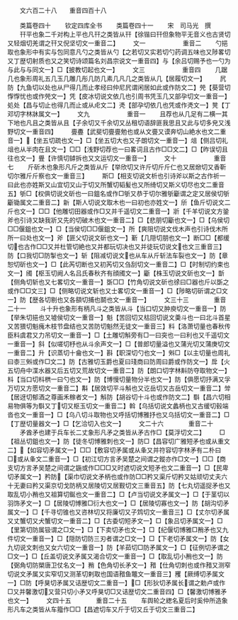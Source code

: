 <!-- { "loadSidebar": true } -->
　　文六百二十八　　重音四百十八










　　类篇卷四十
　　钦定四库全书
　　类篇卷四十一
　　宋　司马光　撰
　　幵平也象二千对构上平也凡幵之类皆从幵【徐锴曰幵但象物平无音义也古贤切又轻烟切羌谓之幵又倪坚切文一重音二】
　　文一　　　　　　重音二
　　勺挹取也象形中有实与包同意凡勺之类皆从勺【之若切又实若切勺药调五味也又陟畧切又丁歴切射质也又之笑切诗颂篇名刘昌宗说文一重音四】与【余吕切赐予也一勺为与此与与同文一】□【披教切起也文一】
　　文三　　　　　　重音四
　　几踞几也象形周礼五几玉几雕几彤几防几素几凡几之类皆从几【居履切文一】
　　凥防【九鱼切以处也从尸得几而止孝经曰仲尼凥谓闲居如此或作防文二】焭【葵营切惸惸忧也或作焭文一】凭【皮冰切说文依几也引周书凭玉几又部孕切文一重音一】処处【昌与切止也得几而止或从虍文二】凴【部孕切依几也凭或作凴文一】凳【丁邓切字林牀属文一】
　　文九　　　　　　重音一
　　且荐也从几足有二横一其下地也凡且之类皆从且【子余切又千余切又丛租切语辞匪我思且又此与切多皃又浅野切文一重音四】
　　亹斖【武斐切亹亹勉也或从文亹又谟奔切山絶水也文二重音一】【坐五切疏也文一】□【坐五切大也又子朗切文一重音一】俎【侧吕切礼俎也从半肉在且文一】□□【浅野切荐也一曰畧词且古作□□文二】□【昨误切且往也文一】舋【许慎切鏬拆也又文运切文一重音一】
　　文十　　　　　　重音七
　　斤斫木也象形凡斤之类皆从斤【举欣切又许斤切斤斤仁也又居焮切又香靳切尔雅斤斤察也文一重音三】
　　斯□【相支切说文析也引诗斧以斯之古作祈一曰此也亦姓斯又山宜切又山于切又所蟹切韬髪也又所绮切又斯义切尽也文二重音五】斪□【权俱切说文斫也一曰鉏名或作□斪又恭于切尔雅斪斸谓之定又居侯切斪斸锄属文二重音二】新【斯人切说文取木也一曰初也亦姓文一】斦【鱼斤切说文二斤也文一】□□【他雕切田器或作□又并千遥切文二重音一】斨【千羊切说文方銎斧也引诗又缺我斨又先的切破木也文一重音二】□【悲朋切斸也文一】□【乌侯切□□偃鉏也文一】□【当侯切□□偃鉏文一】所【爽阻切说文伐木声也引诗伐木所所一曰处也文一】斧【匪父切说文斫也文一】斳【几隠切朋也文一】断□□【都缓切也古作□□又并杜管切絶也又并都玩切决也又并徒玩切说文也文三重音三】防【口我切□防掣也文一】斩【阻减切说文也从车从斤斩法车裂也文一】防【章恕切斫也文一】□【此芮切断也又初芮切又刍刮切文一重音二】□【时制切约束也文一】斶【枢玉切阙人名吕氏春秋齐有顔斶文一】斸【株玉切说文斫也文一】斮【侧角切斩也又七畧切文一重音一】斲□□【竹角切说文斫也徐曰□器也斤以斲之或作□□文三】□【侧略切说文斩也又士畧切文一重音一】□【陟略切斫谓之□文一】防【歴各切剔也又各頟切捕也鬬也文一重音一】
　　文三十三　　　　重音二十一
　　斗十升也象形有柄凡斗之类皆从斗【当口切又肿庾切文一重音一】防【举朱切挹也又墟侯切文一重音一】魁【苦回切又枯回切说文羮斗也一曰北斗首星又苦猥切魁瘣木枝节盘结也又苦防切魁然无徒文一重音三】料【洛萧切量也春秋传臣料虞君又力吊切文一重音一】□【土雕切斛旁有□一曰突也一曰利也又千遥切文一重音一】斜【似嗟切杼也从斗余声文一】□【普郎切量溢也又蒲光切又蒲庚切文一重音二】升【识蒸切十龠也文一】斟【职深切勺也文一】斞□【以主切量也周礼曰桼三斞或作□文二】防【古雅切玉爵也夏曰琖商曰防周曰爵或作防文一】戽【火五切舟中渫水器又后五切又荒故切文一重音二】防【朗口切字林斢防夺取物文一】枓【当口切枓栱一曰勺也文一】防【博慢切量物分半也文一】防【俱愿切抒满又孚万切又方愿切文一重音二】斠【居效切平斗斛也又讫岳切又古岳切文一重音二】斚【居迓切郁酒之尊画禾稼者文一】斛防【胡谷切十斗也或作防文二】斣【昌六切相易物俱等为斣又丁切又枢玉切文一重音二】斡【乌括切说文蠡柄也又古缓切毂端沓也文一重音一】□【乌八切斗取物也又呼括切博雅抒也又乌括切文一重音二】□【丁歴切量器文一】□【乞洽切入也文一】
　　文二十六　　　　重音二十
　　矛酋矛也建于兵车长二丈象形凡矛之类皆从矛古作□【莫浮切文二】
　　□【祖丛切鉏也文一】防【徒冬切博雅刺也文一】防□【昌容切广雅短矛也或从重文二】【如容切矛属文一】□□【敷容切矛属或从夆又并符容切字林矛有二朴曰□或从夆文二重音一】□【初江切方言矛吴楚之间谓之鏦亦作□文一】□□【商支切方言矛吴楚之间谓之鍦或作□□□又时遮切说文短矛也文二重音一】□【民卑切矛属文一】矜防【渠巾切说文矛柄也或作防□□矜又渠斤切矜又姑顽切丈夫六十无妻曰矜又渠京切戈防柄又居陵切又居觐切文三重音五】防【七丸切遥捉矛也又取乱切小矟也又祖算切鋋也文一重音二】□【卢当切说文矛属文一】□【于茎切以羽饰矛文一】□【居陵切博雅□衍大也文一】□【居陵切寡也文一】防【胡沟切矛属文一】□【千寻切锥也又咨林切又将廉切又子鸩切文一重音三】□【丈尔切矛属又丈蟹切又犬蟹切文一重音二】□【古委切短矛文一】□【象吕切矛属文一】□【里第切防属钑谓之□文一】□【下卖切矛也文一】□【纪偃切博雅□矟矛也又九件切文一重音一】□【隠防切防三刃者谓之□文一】□【下老切矛属文一】防【女九切说文刺也又女六切文一重音一】防【羊茹切□防矛属文一】□【征例切矛谓之□文一】□【丘盖切说文矛属又渴合切文一重音一】□【取乱切小矟也文一】防【弼角切防槊唐卫仗名文一】矟【色角切长矛文一】矠【仕角切刺也或作矠又测窄切说文矛属又实窄切又测革切剌取也国语矠鱼鼈文一重音三】矡【厥缚切矛属文一】□防【呼狊切矛属又诘歴切文二重音一】□【形狄切矛属长谓之勅卢或作□又并馨激切又营只切小矛又呼狊切□又诘歴切文二重音四】□【馨激切博雅矛也文一】
　　文四十五　　　　重音二十五
　　车舆轮之緫名夏后时奚仲所造象形凡车之类皆从车籀作□□【昌遮切车又斤于切又丘于切文三重音二】
